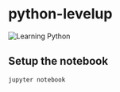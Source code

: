 # python-levelup
![Learning Python](https://data.whicdn.com/images/282678752/original.gif)


## Setup the notebook

```shell
jupyter notebook
```